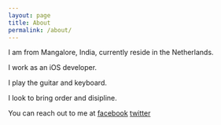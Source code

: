 ```yaml
---
layout: page
title: About
permalink: /about/
---
```


I am from Mangalore, India, currently reside in the Netherlands. 

I work as an iOS developer.

I play the guitar and keyboard.

I look to bring order and disipline. 

You can reach out to me at 
[facebook](https://www.facebook.com/robert.c.dalmeida) 
[twitter](https://twitter.com/robertdabob)



